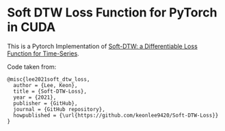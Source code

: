 # Soft DTW Loss Function for PyTorch in CUDA

This is a Pytorch Implementation
of [Soft-DTW: a Differentiable Loss Function for Time-Series](https://arxiv.org/abs/1703.01541).

Code taken from:

```
@misc{lee2021soft_dtw_loss,
  author = {Lee, Keon},
  title = {Soft-DTW-Loss},
  year = {2021},
  publisher = {GitHub},
  journal = {GitHub repository},
  howpublished = {\url{https://github.com/keonlee9420/Soft-DTW-Loss}}
}
```
